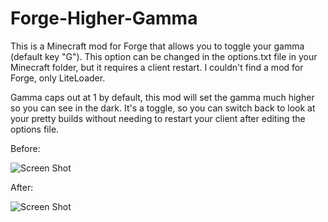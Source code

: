 # Forge-Higher-Gamma

This is a Minecraft mod for Forge that allows you to toggle your gamma (default key "G").  This option can be changed in the options.txt file in your Minecraft folder, but it requires a client restart.  I couldn't find a mod for Forge, only LiteLoader.

Gamma caps out at 1 by default, this mod will set the gamma much higher so you can see in the dark.  It's a toggle, so you can switch back to look at your pretty builds without needing to restart your client after editing the options file.

Before:

![Screen Shot](http://i.imgur.com/d4Dlr8a.png) 

After:

![Screen Shot](http://i.imgur.com/kEVM0Mp.png)